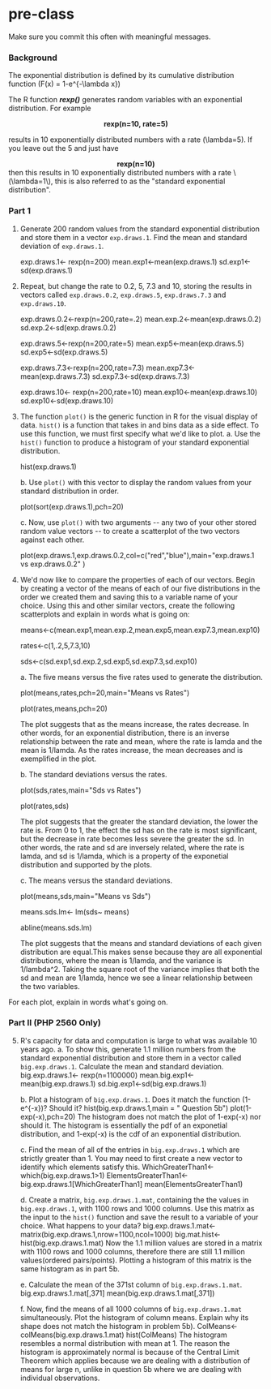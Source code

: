 # pre-class


Make sure you commit this often with meaningful messages. 

### Background

The exponential distribution is defined by its cumulative distribution function
\(F(x) = 1-e^{-\lambda x}\)

The R function ***rexp()*** generates random variables with an exponential distribution. For example 
<center><strong>rexp(n=10, rate=5)</strong> </center>

results in 10 exponentially distributed numbers with a rate \(\lambda=5\). If you leave out the 5 and just have
<center><strong>rexp(n=10) </strong></center>
then this results in 10 exponentially distributed numbers with a rate \(\lambda=1\), this is also referred to as the "standard exponential distribution". 

### Part 1


1. Generate 200 random values from the standard exponential distribution and store them in a vector `exp.draws.1`.  Find the mean and standard deviation of `exp.draws.1`.
    
    exp.draws.1<- rexp(n=200)
    mean.exp1<-mean(exp.draws.1)
    sd.exp1<-sd(exp.draws.1)


2. Repeat, but change the rate to 0.2, 5, 7.3 and 10, storing the results in vectors called  `exp.draws.0.2`,  `exp.draws.5`,  `exp.draws.7.3` and  `exp.draws.10`. 
    
    exp.draws.0.2<-rexp(n=200,rate=.2)
    mean.exp.2<-mean(exp.draws.0.2)
    sd.exp.2<-sd(exp.draws.0.2)
    
    exp.draws.5<-rexp(n=200,rate=5)
    mean.exp5<-mean(exp.draws.5)
    sd.exp5<-sd(exp.draws.5)

    exp.draws.7.3<-rexp(n=200,rate=7.3)
    mean.exp7.3<-mean(exp.draws.7.3)
    sd.exp7.3<-sd(exp.draws.7.3)

    exp.draws.10<- rexp(n=200,rate=10)
    mean.exp10<-mean(exp.draws.10)
    sd.exp10<-sd(exp.draws.10)


3. The function `plot()` is the generic function in R for the visual display of data. `hist()` is a function that takes in and bins data as a side effect. To use this function, we must first specify what we'd like to plot.
    a. Use the `hist()` function to produce a histogram of your standard exponential distribution. 
    
    hist(exp.draws.1)
    
    b. Use `plot()` with this vector to display the random values from your standard distribution in order.
   
    plot(sort(exp.draws.1),pch=20)
   
    c. Now, use `plot()` with two arguments -- any two of your other stored random value vectors -- to create a scatterplot of the two vectors against each other.
    
    plot(exp.draws.1,exp.draws.0.2,col=c("red","blue"),main="exp.draws.1 vs exp.draws.0.2" )

4. We'd now like to compare the properties of each of our vectors. Begin by creating a vector of the means of each of our five distributions in the order we created them and saving this to a variable name of your choice. Using this and other similar vectors, create the following scatterplots and explain in words what is going on:
    
    means<-c(mean.exp1,mean.exp.2,mean.exp5,mean.exp7.3,mean.exp10)
    
    rates<-c(1,.2,5,7.3,10)
    
    sds<-c(sd.exp1,sd.exp.2,sd.exp5,sd.exp7.3,sd.exp10)

    a. The five means versus the five rates used to generate the distribution.
    
    plot(means,rates,pch=20,main="Means vs Rates") 
   
    plot(rates,means,pch=20)
    
    The plot suggests that as the means increase, the rates decrease. In other words, for an exponential distribution,
    there is an inverse relationship between the rate and mean, where the rate is lamda and the mean is 1/lamda. 
    As the rates increase, the mean decreases and is exemplified in the plot. 
    
    b. The standard deviations versus the rates.
  
    plot(sds,rates,main="Sds vs Rates")
    
    plot(rates,sds)
    
    The plot suggests that the greater the standard deviation, 
    the lower the rate is. From 0 to 1, the effect the sd has on the rate is most
    significant, but the decrease in rate becomes less severe the greater the sd. In other words, the rate and 
    sd are inversely related, where the rate is lamda, and sd is 1/lamda, which is a property of the exponetial
    distribution and supported by the plots.
    
    c. The means versus the standard deviations.
    
    plot(means,sds,main="Means vs Sds")
    
    means.sds.lm<- lm(sds~ means)
    
    abline(means.sds.lm)

    The plot suggests that the means and standard deviations of each given distribution
    are equal.This makes sense because they are all exponential distributions, where the mean is 1/lamda,
    and the variance is 1/lambda^2. Taking the square root of the variance implies that both the sd 
    and mean are 1/lamda, hence we see a linear relationship between the two variables. 


For each plot, explain in words what's going on.

### Part II (PHP 2560 Only)


5. R's capacity for data and computation is large to what was available 10 years ago. 
    a. To show this, generate 1.1 million numbers from the standard exponential distribution and store them in a vector called `big.exp.draws.1`. Calculate the mean and standard deviation.
    big.exp.draws.1<- rexp(n=1100000)
    mean.big.exp1<-mean(big.exp.draws.1)
    sd.big.exp1<-sd(big.exp.draws.1)
    
    b. Plot a histogram of `big.exp.draws.1`.  Does it match the function \(1-e^{-x}\)?  Should it? 
    hist(big.exp.draws.1,main = " Question 5b")
    plot(1-exp(-x),pch=20)
    The histogram does not match the plot of 1-exp(-x) nor should it. The histogram is essentially the 
    pdf of an exponetial distribution, and 1-exp(-x) is the cdf of an exponential distribution. 

    
    c. Find the mean of all of the entries in `big.exp.draws.1` which are strictly greater than 1. You may need to first create a new vector to identify which elements satisfy this.
    WhichGreaterThan1<-which(big.exp.draws.1>1)
    ElementsGreaterThan1<-big.exp.draws.1[WhichGreaterThan1]
    mean(ElementsGreaterThan1)

    
    d. Create a matrix, `big.exp.draws.1.mat`, containing the the values in 
`big.exp.draws.1`, with 1100 rows and 1000 columns. Use this matrix as the input to the `hist()` function and save the result to a variable of your choice. What happens to your data?
    big.exp.draws.1.mat<-matrix(big.exp.draws.1,nrow=1100,ncol=1000)
    big.mat.hist<-hist(big.exp.draws.1.mat)
    Now the 1.1 million values are stored in a matrix with 1100 rows and 1000 columns, therefore there are still 1.1 million       values(ordered pairs/points). Plotting a histogram of this matrix is the same histogram as in part 5b. 

    e. Calculate the mean of the 371st column of `big.exp.draws.1.mat`.
   big.exp.draws.1.mat[,371]
   mean(big.exp.draws.1.mat[,371])

    f. Now, find the means of all 1000 columns of `big.exp.draws.1.mat` simultaneously. Plot the histogram of column means.  Explain why its shape does not match the histogram in problem 5b).
   ColMeans<-colMeans(big.exp.draws.1.mat)
   hist(ColMeans)
   The histogram resembles a normal distribution with mean at 1. The reason the histogram
   is approximately normal is because of the Central Limit Theorem which applies because we are
   dealing with a distribution of means for large n, unlike in question 5b where we are dealing with individual                  observations.
